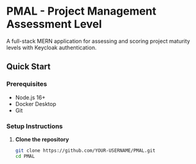 # PMAL - Project Management Assessment Level

A full-stack MERN application for assessing and scoring project maturity levels with Keycloak authentication.

##  Quick Start

### Prerequisites
- Node.js 16+
- Docker Desktop
- Git

### Setup Instructions

1. **Clone the repository**
   ```bash
   git clone https://github.com/YOUR-USERNAME/PMAL.git
   cd PMAL

